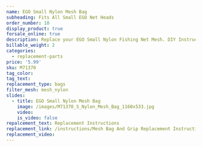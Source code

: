 ```yaml
---
name: EGO Small Nylon Mesh Bag
subheading: Fits All Small EGO Net Heads
order_number: 10
display_product: true
forsale_online: true
description: Replace your EGO Small Nylon Fishing Net Mesh. DIY Instructions provided.
billable_weight: 2
categories:
  - replacement-parts
price: '5.99'
sku: M71370
tag_color:
tag_text:
replacement_type: bags
filter_mesh: mesh_nylon
slides:
  - title: EGO Small Nylon Mesh Bag
    image: /images/M71370_S_Nylon_Mesh_Bag_1160x533.jpg
    video:
    is_video: false
repalcement_text: Replacement Instructions
replacement_link: /instructions/Mesh Bag And Grip Replacement Instructions 1.0.pdf
replacement_video:
---
```

